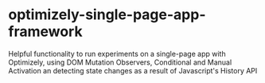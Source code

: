 # optimizely-single-page-app-framework
Helpful functionality to run experiments on a single-page app with Optimizely, using DOM Mutation Observers, Conditional and Manual Activation an detecting state changes as a result of Javascript's History API
